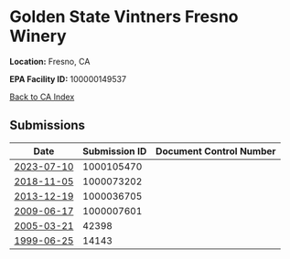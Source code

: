 # Golden State Vintners Fresno Winery

**Location:** Fresno, CA

**EPA Facility ID:** 100000149537

[Back to CA Index](../../index.md)

## Submissions

| Date | Submission ID | Document Control Number |
|------|--------------|-------------------------|
| [2023-07-10](submissions/1000105470.md) | 1000105470 |  |
| [2018-11-05](submissions/1000073202.md) | 1000073202 |  |
| [2013-12-19](submissions/1000036705.md) | 1000036705 |  |
| [2009-06-17](submissions/1000007601.md) | 1000007601 |  |
| [2005-03-21](submissions/42398.md) | 42398 |  |
| [1999-06-25](submissions/14143.md) | 14143 |  |
